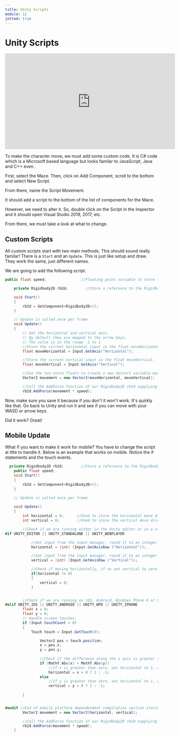 ```yaml
---
title: Unity Scripts
module: 12
jotted: true
---
```


# Unity Scripts

<iframe width="560" height="315" src="https://umontana.zoom.us/rec/play/vpIod7z9rT03HYKT4gSDBaR4W9W4Kf-s1yUY8_EJnh3mWnIFNACvZOREauU7DkzC5uKQKA43vJ-gcERt?continueMode=true" frameborder="0" allow="accelerometer; autoplay; encrypted-media; gyroscope; picture-in-picture" allowfullscreen></iframe>

To make the character move, we must add some custom code.  It is C# code which is a Microsoft based language but looks familar to JavaScript, Java and C++ even.

First, select the Mace.  Then, click on Add Component, scroll to the bottom and select New Script.

From there, name the Script Movement.

It should add a script to the bottom of the list of components for the Mace.

However, we need to alter it.  So, double click on the Script in the Inspector and it should open Visual Studio 2019, 2017, etc.

From there, we must take a look at what to change.

## Custom Scripts

All custom scripts start with two main methods.  This should sound really familar!  There is a `Start` and an `Update`.  This is just like setup and draw.  They work the same, just different names.

We are going to add the following script.

```csharp
public float speed;                //Floating point variable to store the player's movement speed.

    private Rigidbody2D rb2d;        //Store a reference to the Rigidbody2D component required to use 2D Physics.

    void Start()
    {
        rb2d = GetComponent<Rigidbody2D>();
    }

    // Update is called once per frame
    void Update()
    {
        // Get the horizontal and vertical axis.
        // By default they are mapped to the arrow keys.
        // The value is in the range -1 to 1
        //Store the current horizontal input in the float moveHorizontal.
        float moveHorizontal = Input.GetAxis("Horizontal");

        //Store the current vertical input in the float moveVertical.
        float moveVertical = Input.GetAxis("Vertical");

        //Use the two store floats to create a new Vector2 variable movement.
        Vector2 movement = new Vector2(moveHorizontal, moveVertical);

        //Call the AddForce function of our Rigidbody2D rb2d supplying movement multiplied by speed to move our player.
        rb2d.AddForce(movement * speed);

```

Now, make sure you save it because if you don't it won't work.  It's quirkly like that.  Go back to Unity and run it and see if you can move with your WASD or arrow keys.

Did it work?  Great!

## Mobile Update

What if you want to make it work for mobile?  You have to change the script al ittle to handle it.  Below is an example that works on mobile. Notice the if statements and the touch events.

```csharp
  private Rigidbody2D rb2d;        //Store a reference to the Rigidbody2D component required to use 2D Physics.
    public float speed;
    void Start()
    {
        rb2d = GetComponent<Rigidbody2D>();
    }

    // Update is called once per frame
  
    void Update()
    {
        int horizontal = 0;      //Used to store the horizontal move direction.
        int vertical = 0;        //Used to store the vertical move direction.

        //Check if we are running either in the Unity editor or in a standalone build.
#if UNITY_EDITOR || UNITY_STANDALONE || UNITY_WEBPLAYER

            //Get input from the input manager, round it to an integer and store in horizontal to set x axis move direction
            horizontal = (int) (Input.GetAxisRaw ("Horizontal"));

            //Get input from the input manager, round it to an integer and store in vertical to set y axis move direction
            vertical = (int) (Input.GetAxisRaw ("Vertical"));

            //Check if moving horizontally, if so set vertical to zero.
            if(horizontal != 0)
            {
                vertical = 0;
            }


        //Check if we are running on iOS, Android, Windows Phone 8 or Unity iPhone
#elif UNITY_IOS || UNITY_ANDROID || UNITY_WP8 || UNITY_IPHONE
        float x = 0;
        float y = 0;
        // Handle screen touches.
        if (Input.touchCount > 0)
        {
            Touch touch = Input.GetTouch(0);

                Vector2 pos = touch.position;
                x = pos.x;
                y = pos.y;
         
                //Check if the difference along the x axis is greater than the difference along the y axis.
                if (Mathf.Abs(x) > Mathf.Abs(y))
                    //If x is greater than zero, set horizontal to 1, otherwise set it to -1
                    horizontal = x > 0 ? 1 : -1;
                else
                    //If y is greater than zero, set horizontal to 1, otherwise set it to -1
                    vertical = y > 0 ? 1 : -1;
            
        }


#endif //End of mobile platform dependendent compilation section started above with #elif
        Vector2 movement = new Vector2(horizontal, vertical);

        //Call the AddForce function of our Rigidbody2D rb2d supplying movement multiplied by speed to move our player.
        rb2d.AddForce(movement * speed);
    }


```


